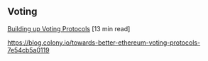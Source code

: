 ## Voting



[Building up Voting Protocols](https://blog.colony.io/towards-better-ethereum-voting-protocols-7e54cb5a0119) \[13 min read\]

https://blog.colony.io/towards-better-ethereum-voting-protocols-7e54cb5a0119

